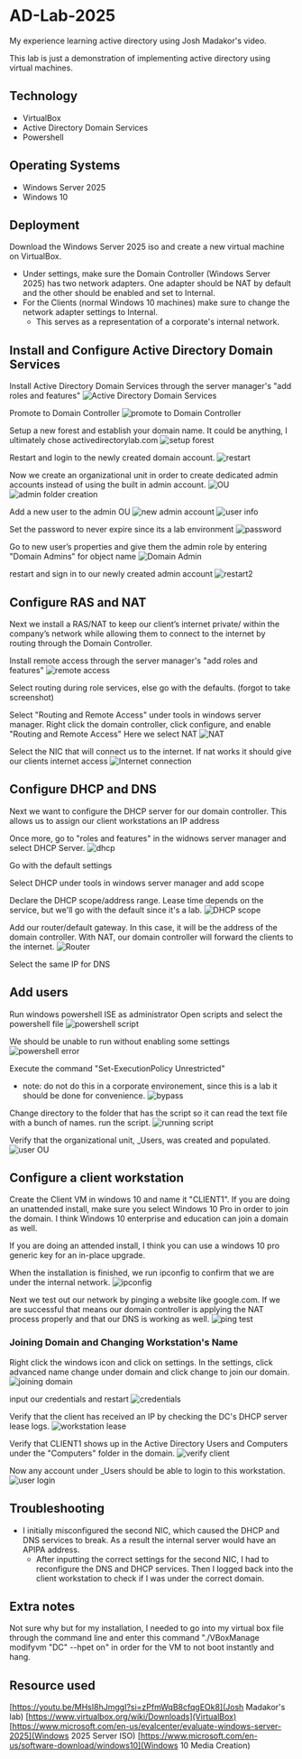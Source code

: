 # AD-Lab-2025
 My experience learning active directory using Josh Madakor's video.
 
This lab is just a demonstration of implementing active directory using virtual machines.

## Technology
- VirtualBox
- Active Directory Domain Services
- Powershell

## Operating Systems
- Windows Server 2025
- Windows 10 

## Deployment
Download the Windows Server 2025 iso and create a new virtual machine on VirtualBox.
 


- Under settings, make sure the Domain Controller (Windows Server 2025) has two network adapters. One adapter should be NAT by default and the other should be enabled and set to Internal.
- For the Clients (normal Windows 10 machines) make sure to change the network adapter settings to Internal. 
    - This serves as a representation of a corporate's internal network.


## Install and Configure Active Directory Domain Services
Install Active Directory Domain Services through the server manager's "add roles and features"
![Active Directory Domain Services](/images/AD%20Lab_4.png)

Promote to Domain Controller
![promote to Domain Controller](/images/AD%20Lab_5.png)

Setup a new forest and establish your domain name. It could be anything, I ultimately chose activedirectorylab.com
![setup forest](/images/AD%20Lab_6.png)

Restart and login to the newly created domain account.
![restart](/images/AD%20Lab_7.png)

Now we create an organizational unit in order to create dedicated admin accounts instead of using the built in admin account.
![OU](/images/AD%20Lab_8.png)
![admin folder creation](/images/AD%20Lab_9.png)

Add a new user to the admin OU 
![new admin account](/images/AD%20Lab_10.png)
![user info](/images/AD%20Lab_11.png)

Set the password to never expire since its a lab environment
![password](/images/AD%20Lab_12.png)

Go to new user’s properties and give them the admin role by entering "Domain Admins" for object name
![Domain Admin](/images/AD%20Lab_13.png)

restart and sign in to our newly created admin account
![restart2](/images/AD%20Lab_14.png)

## Configure RAS and NAT
Next we install a RAS/NAT to keep our client’s internet private/ within the company’s network while allowing them to connect to the internet by routing through the Domain Controller.

Install remote access through the server manager's "add roles and features"
![remote access](/images/AD%20Lab_15.png)

Select routing during role services, else go with the defaults.
(forgot to take screenshot)

Select "Routing and Remote Access" under tools in windows server manager.
Right click the domain controller, click configure, and enable "Routing and Remote Access"
Here we select NAT 
![NAT](/images/AD%20Lab_16.png)

Select the NIC that will connect us to the internet.
If nat works it should give our clients internet access
![Internet connection](/images/AD%20Lab_17.png)

## Configure DHCP and DNS
Next we want to configure the DHCP server for our domain controller. This allows us to assign our client workstations an IP address

Once more, go to "roles and features" in the widnows server manager and select DHCP Server.
![dhcp](/images/AD%20Lab_18.png)

Go with the default settings

Select DHCP under tools in windows server manager and add scope

Declare the DHCP scope/address range. Lease time depends on the service, but we'll go with the default since it's a lab.
![DHCP scope](/images/AD%20Lab_19.png)

Add our router/default gateway. In this case, it will be the address of the domain controller. With NAT, our domain controller will forward the clients to the internet.
![Router](/images/AD%20Lab_20.png)

Select the same IP for DNS

## Add users
Run windows powershell ISE as administrator
Open scripts and select the powershell file
![powershell script](/images/AD%20Lab_22.png)

We should be unable to run without enabling some settings
![powershell error](/images/AD%20Lab_23.png)

Execute the command "Set-ExecutionPolicy Unrestricted"
- note: do not do this in a corporate environement, since this is a lab it should be done for convenience.
![bypass](/images/AD%20Lab_24.png)

Change directory to the folder that has the script so it can read the text file with a bunch of names.
run the script.
![running script](/images/AD%20Lab_25.png)

Verify that the organizational unit, _Users, was created and populated. 
![user OU](/images/AD%20Lab_26.png)

## Configure a client workstation
Create the Client VM in windows 10 and name it "CLIENT1". 
If you are doing an unattended install, make sure you select Windows 10 Pro in order to join the domain. I think Windows 10 enterprise and education can join a domain as well.

If you are doing an attended install, I think you can use a windows 10 pro generic key for an in-place upgrade.

When the installation is finished, we run ipconfig to confirm that we are under the internal network.
![ipconfig](/images/AD%20Lab_27.png)

Next we test out our network by pinging a website like google.com. If we are successful that means our domain controller is applying the NAT process properly and that our DNS is working as well. 
![ping test](/images/AD%20Lab_28.png)

### Joining Domain and Changing Workstation's Name
Right click the windows icon and click on settings. In the settings, click advanced name change  under domain and click change to join our domain. 
![joining domain](/images/AD%20Lab_29.png)

input our credentials and restart
![credentials](/images/AD%20Lab_30.png)

Verify that the client has received an IP by checking the DC's DHCP server lease logs.
![workstation lease](/images/AD%20Lab_31.png)

Verify that CLIENT1 shows up in the Active Directory Users and Computers under the "Computers" folder in the domain.
![verify client](/images/AD%20Lab_32.png)

Now any account under _Users should be able to login to this workstation. 
![user login](/images/AD%20Lab_33.png)

## Troubleshooting
- I initially misconfigured the second NIC, which caused the DHCP and DNS services to break. As a result the internal server would have an APIPA address.
    - After inputting the correct settings for the second NIC, I had to reconfigure the DNS and DHCP services. Then I logged back into the client workstation to check if I was under the correct domain.

## Extra notes
Not sure why but for my installation, I needed to go into my virtual box file through the command line and enter this command "./VBoxManage modifyvm "DC" --hpet on" in order for the VM to not boot instantly and hang.

## Resource used
[https://youtu.be/MHsI8hJmggI?si=zPfmWqB8cfqgEOk8](Josh Madakor's lab)
[https://www.virtualbox.org/wiki/Downloads](VirtualBox)
[https://www.microsoft.com/en-us/evalcenter/evaluate-windows-server-2025](Windows 2025 Server ISO)
[https://www.microsoft.com/en-us/software-download/windows10](Windows 10 Media Creation)
